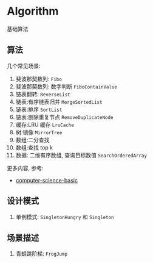 # Algorithm
基础算法

## 算法

几个常见场景:

1. 斐波那契数列: `Fibo`
2. 斐波那契数列: 数字判断 `FiboContainValue`
3. 链表翻转: `ReverseList`
4. 链表:有序链表归并 `MergeSortedList`
5. 链表:排序 `SortList`
6. 链表:删除重复节点 `RemoveDuplicateNode`
7. 缓存:LRU 缓存 `LruCache`
8. 树:镜像 `MirrorTree`
9. 数组:二分查找
10. 数组:查找 top k
11. 数据: 二维有序数组, 查询目标数值 `SearchOrderedArray`

更多内容, 参考:

* [computer-science-basic](https://github.com/ningg/computer-science-basic)

## 设计模式

1. 单例模式: `SingletonHungry` 和 `Singleton`


## 场景描述

1. 青蛙跳阶梯: `FrogJump`